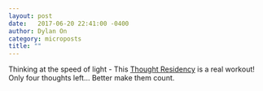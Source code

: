 ```yaml
---
layout: post
date:   2017-06-20 22:41:00 -0400
author: Dylan On
category: microposts
title: ""
---
```


Thinking at the speed of light - This [Thought Residency](https://spiderwebshow.ca/thought-residency-dylan-on/) is a real workout! Only four thoughts left... Better make them count.